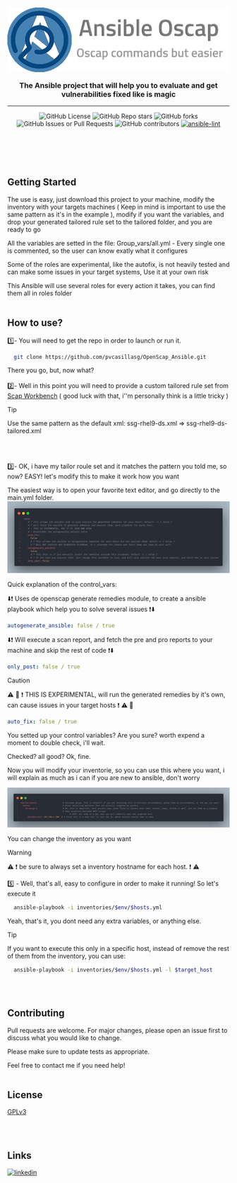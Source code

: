 <div style="text-align: center">
<h3 align="center" dir="auto" class="heading-element" ><img src=imgs/logo.png align="center" >  </br></br>
  The Ansible project that will help you to evaluate and get vulnerabilities fixed like is magic
</h3>
  <hr>
</div>
<div align="center">

![GitHub License](https://img.shields.io/github/license/pvcasillasg/OpenScap_Ansible?color=green)
![GitHub Repo stars](https://img.shields.io/github/stars/pvcasillasg/OpenScap_Ansible)
![GitHub forks](https://img.shields.io/github/forks/pvcasillasg/OpenScap_Ansible)
![GitHub Issues or Pull Requests](https://img.shields.io/github/issues/pvcasillasg/OpenScap_Ansible)
![GitHub contributors](https://img.shields.io/github/contributors/pvcasillasg/OpenScap_Ansible)
[![ansible-lint](https://github.com/pvcasillasg/OpenScap_Ansible/actions/workflows/ansible-lint.yml/badge.svg)](https://github.com/pvcasillasg/OpenScap_Ansible/actions/workflows/ansible-lint.yml)

</div>
</br></br></br></br>

## Getting Started

The use is easy, just download this project to your machine, modify the inventory with your targets machines ( Keep in mind is important to use the same pattern as it's in the example ), modify if you want the variables, and drop your generated tailored rule set to the tailored folder, and you are ready to go

All the variables are setted in the file: Group_vars/all.yml - Every single one is commented, so the user can know exatly what it configures

Some of the roles are experimental, like the autofix, is not heavily tested and can make some issues in your target systems, Use it at your own risk

This Ansible will use several roles for every action it takes, you can find them all in roles folder
</br>
</br>

## How to use?

:one:- You will need to get the repo in order to launch or run it.

```bash
  git clone https://github.com/pvcasillasg/OpenScap_Ansible.git
```

There you go, but, now what?
</br>
</br>
:two:- Well in this point you will need to provide a custom tailored rule set from [Scap Workbench](https://www.open-scap.org/tools/scap-workbench/) ( good luck with that, i''m personally think is a little tricky )

> [!TIP]
> Use the same pattern as the default xml: ssg-rhel9-ds.xml => ssg-rhel9-ds-tailored.xml

</br>
</br>

:three:- OK, i have my tailor roule set and it matches the pattern you told me, so now?
EASY! let's modify this to make it work how you want

The easiest way is to open your favorite text editor, and go directly to the main.yml folder.
![Control Vars Snippet](imgs/control_vars.png)

Quick explanation of the control_vars:

:arrow_down::heavy_exclamation_mark: Uses de openscap generate remedies module, to create a ansible playbook which help you to solve several issues :heavy_exclamation_mark::arrow_down:

```yaml
autogenerate_ansible: false / true
```

:arrow_down::heavy_exclamation_mark: Will execute a scan report, and fetch the pre and pro reports to your machine and skip the rest of code :heavy_exclamation_mark::arrow_down:

```yaml
only_post: false / true
```

> [!CAUTION]
> :warning: :construction: :heavy_exclamation_mark: THIS IS EXPERIMENTAL, will run the generated remedies by it's own, can cause issues in your target hosts :heavy_exclamation_mark: :warning: :construction:

```yaml
auto_fix: false / true
```

You setted up your control variables? Are you sure? worth expend a moment to double check, i'll wait.

Checked? all good? Ok, fine.

Now you will modify your inventorie, so you can use this where you want, i will explain as much as i can if you are new to ansible, don't worry

![Inventory snippet](imgs/inventory.png)

You can change the inventory as you want

> [!WARNING]
> :warning: :heavy_exclamation_mark: be sure to always set a inventory hostname for each host. :heavy_exclamation_mark: :warning:

:five: - Well, that's all, easy to configure in order to make it running!
So let's execute it

```bash
  ansible-playbook -i inventories/$env/$hosts.yml
```

Yeah, that's it, you dont need any extra variables, or anything else.

> [!TIP]
> If you want to execute this only in a specific host, instead of remove the rest of them from the inventory, you can use:

```bash
  ansible-playbook -i inventories/$env/$hosts.yml -l $target_host
```

</br></br>

## Contributing

Pull requests are welcome. For major changes, please open an issue first
to discuss what you would like to change.

Please make sure to update tests as appropriate.

Feel free to contact me if you need help!
</br></br>

## License

[GPLv3](https://choosealicense.com/licenses/gpl-3.0/)

</br></br>

## Links

[![linkedin](https://img.shields.io/badge/linkedin-0A66C2?style=for-the-badge&logo=linkedin&logoColor=white)](https://www.linkedin.com/in/pablovcasillas/)
